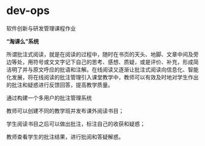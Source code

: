 # dev-ops
软件创新与研发管理课程作业

**“淘课么”系统**

所谓批注式阅读，就是在阅读的过程中，随时在书⻚的天头、地脚、文章中间及旁边等处，用符号或⽂文字记下⾃己的思考、感想、质疑，或是评价、补充，形成简洁明了并与原⽂呼应的批语和注解。在线阅读又逐渐让批注式阅读向信息化、智能化发展，将在线阅读的批注管理引入课堂教学中，教师可以有效及时地对学生作出的批注和疑惑进行反馈回答，提高教学质量。

通过构建一个多用户的批注管理系统

教师可以创建不同的教学班并发布课外阅读书目；

学生阅读书目之后可以做出批注，标注自己的收获和疑惑；

教师查看学生的批注结果，进行批阅和答疑解惑。
